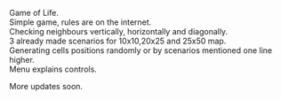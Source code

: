 Game of Life.  
Simple game, rules are on the internet.  
Checking neighbours vertically, horizontally and diagonally.  
3 already made scenarios for 10x10,20x25 and 25x50 map.  
Generating cells positions randomly or by scenarios mentioned one line higher.  
Menu explains controls.  
  
More updates soon.
